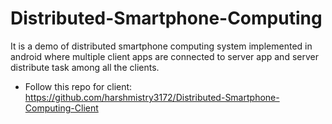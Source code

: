 # Distributed-Smartphone-Computing
It is a demo of distributed smartphone computing system implemented in android where multiple client apps are connected to server app and server distribute task among all the clients.

- Follow this repo for client: https://github.com/harshmistry3172/Distributed-Smartphone-Computing-Client
